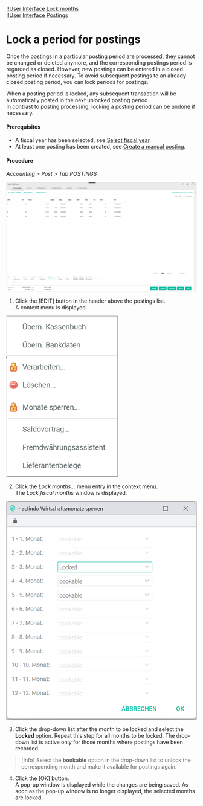 [!!User Interface Lock months](../UserInterface/01_Book.md#lock-months)  
[!!User Interface Postings](../UserInterface/01a_Bookings.md)  


# Lock a period for postings

Once the postings in a particular posting period are processed, they cannot be changed or deleted anymore, and the corresponding postings period is regarded as closed. However, new postings can be entered in a closed posting period if necessary. To avoid subsequent postings to an already closed posting period, you can lock periods for postings.   

When a posting period is locked, any subsequent transaction will be automatically posted in the next unlocked posting period.    
In contrast to posting processing, locking a posting period can be undone if necessary.

#### Prerequisites

- A fiscal year has been selected, see [Select fiscal year](./01_SelectFiscalYear.md).
- At least one posting has been created, see [Create a manual posting](./04_CreateManualBooking.md).

#### Procedure

*Accounting > Post > Tab POSTINGS*

![Postings](../../Assets/Screenshots/RetailSuiteAccounting/Book/Bookings/Bookings.png "[Postings]")

1. Click the [EDIT] button in the header above the postings list.  
A context menu is displayed.

  ![Edit](../../Assets/Screenshots/RetailSuiteAccounting/Book/Edit.png "[Edit]")

2. Click the *Lock months...* menu entry in the context menu.     
  The *Lock fiscal months* window is displayed.

  ![Lock months selection window](../../Assets/Screenshots/RetailSuiteAccounting/Book/LockMonths.png "[Lock months selection window]")

3. Click the drop-down list after the month to be locked and select the **Locked** option. Repeat this step for all months to be locked. The drop-down list is active only for those months where postings have been recorded.

  > [Info] Select the **bookable** option in the drop-down list to unlock the corresponding month and make it available for postings again.

4. Click the [OK] button.  
A pop-up window is displayed while the changes are being saved. As soon as the pop-up window is no longer displayed, the selected months are locked.
